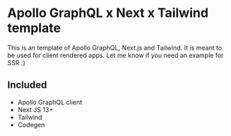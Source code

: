 # Apollo GraphQL x Next x Tailwind template

This is an template of Apollo GraphQL, Next.js and Tailwind. It is meant to be used for client rendered apps.
Let me know if you need an example for SSR :)

## Included

- Apollo GraphQL client
- Next JS 13+
- Tailwind
- Codegen
